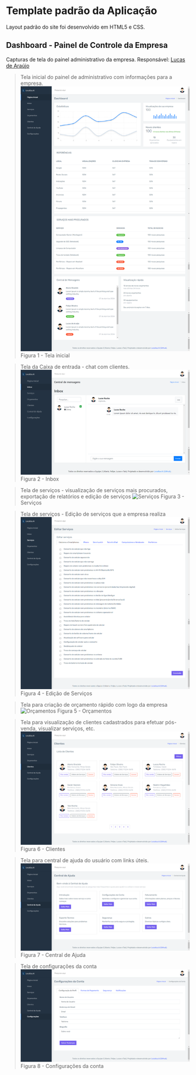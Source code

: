 # Template padrão da Aplicação

Layout padrão do site foi desenvolvido em HTML5 e CSS. 

## Dashboard - Painel de Controle da Empresa
Capturas de tela do painel administrativo da empresa.
Responsável: [Lucas de Araújo](https://github.com/lucas-arl)

> Tela inicial do painel de administrativo com informações para a empresa.
![Página Inicial](https://github.com/ICEI-PUC-Minas-PMV-ADS/pmv-ads-2024-1-e1-proj-web-t3-localiza-ai/blob/2f3f35b5380ddbdcd15e5bfb6a7e65d42ae8f95b/documentos/img/Capturas%20Dashboard/Dashboard%20-%20Tela%20Inicial.png)
Figura 1 - Tela inicial

> Tela da Caixa de entrada - chat com clientes.
![Inbox](https://github.com/ICEI-PUC-Minas-PMV-ADS/pmv-ads-2024-1-e1-proj-web-t3-localiza-ai/blob/2f3f35b5380ddbdcd15e5bfb6a7e65d42ae8f95b/documentos/img/Capturas%20Dashboard/Inbox.png)
Figura 2 - Inbox

> Tela de serviços - visualização de serviços mais procurados, exportação de relatórios e edição de serviços
![Serviços](https://github.com/ICEI-PUC-Minas-PMV-ADS/pmv-ads-2024-1-e1-proj-web-t3-localiza-ai/blob/b7e6b80d4f6cbdfed9d9efcc8a6f6d7d72bf3adb/documentos/img/Capturas%20Dashboard/Servi%C3%A7os.png)
Figura 3 - Serviços

> Tela de serviços - Edição de serviços que a empresa realiza
![Ed. Serviços](https://github.com/ICEI-PUC-Minas-PMV-ADS/pmv-ads-2024-1-e1-proj-web-t3-localiza-ai/blob/2f3f35b5380ddbdcd15e5bfb6a7e65d42ae8f95b/documentos/img/Capturas%20Dashboard/Edi%C3%A7%C3%A3o%20de%20Servi%C3%A7os.png)
Figura 4 - Edição de Serviços

> Tela para criação de orçamento rápido com logo da empresa
![Orçamentos](https://github.com/ICEI-PUC-Minas-PMV-ADS/pmv-ads-2024-1-e1-proj-web-t3-localiza-ai/blob/b7e6b80d4f6cbdfed9d9efcc8a6f6d7d72bf3adb/documentos/img/Capturas%20Dashboard/Or%C3%A7amento.png)
Figura 5 - Orçamentos

> Tela para visualização de clientes cadastrados para efetuar pós-venda, visualizar serviços, etc. 
![Clientes](https://github.com/ICEI-PUC-Minas-PMV-ADS/pmv-ads-2024-1-e1-proj-web-t3-localiza-ai/blob/b7e6b80d4f6cbdfed9d9efcc8a6f6d7d72bf3adb/documentos/img/Capturas%20Dashboard/Clientes.png)
Figura 6 - Clientes

> Tela para central de ajuda do usuário com links úteis. 
![Help](https://github.com/ICEI-PUC-Minas-PMV-ADS/pmv-ads-2024-1-e1-proj-web-t3-localiza-ai/blob/b7e6b80d4f6cbdfed9d9efcc8a6f6d7d72bf3adb/documentos/img/Capturas%20Dashboard/Central%20de%20Ajuda.png)
Figura 7 - Central de Ajuda

> Tela de configurações da conta
![Configurações](https://github.com/ICEI-PUC-Minas-PMV-ADS/pmv-ads-2024-1-e1-proj-web-t3-localiza-ai/blob/main/documentos/img/Capturas%20Dashboard/Config%20-%20Config%20do%20Perfil.png)
Figura 8 - Configurações da conta
